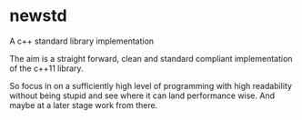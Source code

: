newstd
======

A c++ standard library implementation

The aim is a straight forward, clean and standard compliant implementation of the c++11 library. 

So focus in on a sufficiently high level of programming with high readability without being stupid and see where it can land performance wise. And maybe at a later stage work from there.


